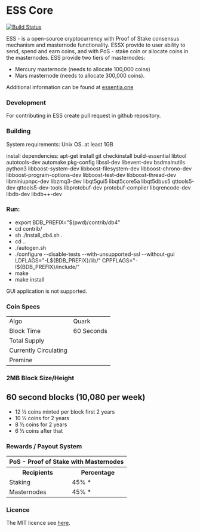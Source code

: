 ESS Core
=====================================

[![Build Status](https://travis-ci.org/essentiaone/ess.svg?branch=master)](https://travis-ci.org/essentiaone/ess) 

ESS - is a open-source cryptocurrency with Proof of Stake consensus mechanism and masternode functionality. ESSX provide to user ability to send, spend and earn coins, and with PoS - stake coin or allocate coins in the masternodes. 
ESS provide two tiers of masternodes: 
  - Mercury masternode (needs to allocate 100,000 coins)
  - Mars masternode (needs to allocate 300,000 coins).


Additional information can be found at [essentia.one](http://www.essentia.one) 

### Development
For contributing in ESS create pull request in github repository.

### Building
System requirements:
Unix OS.
at least 1GB 

install dependencies:
apt-get install git checkinstall build-essential libtool autotools-dev automake pkg-config libssl-dev libevent-dev bsdmainutils python3 libboost-system-dev libboost-filesystem-dev libboost-chrono-dev libboost-program-options-dev libboost-test-dev libboost-thread-dev libminiupnpc-dev libzmq3-dev libqt5gui5 libqt5core5a libqt5dbus5 qttools5-dev qttools5-dev-tools libprotobuf-dev protobuf-compiler libqrencode-dev libdb-dev libdb++-dev

### Run:
 - export BDB_PREFIX="$(pwd)/contrib/db4"
 - cd contrib/
 - sh ./install_db4.sh .
 - cd .. 
 - ./autogen.sh
 - ./configure --disable-tests --with-unsupported-ssl --without-gui LDFLAGS="-L${BDB_PREFIX}/lib/" CPPFLAGS="-I${BDB_PREFIX}/include/"
 - make
 - make install

GUI application is not supported.


### Coin Specs
<table>
<tr><td>Algo</td><td>Quark</td></tr>
<tr><td>Block Time</td><td>60 Seconds</td></tr>
<tr><td>Total Supply</td><td> </td></tr>
<tr><td>Currently Circulating</td><td> </td></tr>
<tr><td>Premine</td><td> </td></tr>
</table>

### 2MB Block Size/Height

<p>
<h2>60 second blocks (10,080 per week)</h2>
<ul>
  <li>12 ½ coins minted per block first 2 years</li>
  <li>10 ½ coins for 2 years</li>
  <li>8 ½ coins for 2 years</li>
  <li>6 ½ coins after that</li>
</ul>
</p>

### Rewards / Payout System

<table>
<th colspan=4>PoS - Proof of Stake with Masternodes</th>
<tr><th>Recipients</th><th>Percentage</th></tr>
<tr><td>Staking</td><td>45% *</td></tr>
<tr><td>Masternodes</td><td>45% *</td></tr>
</table>

### Licence
The MIT licence see [here](https://opensource.org/licenses/MIT).
